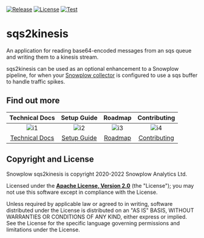 [![Release][release-image]][releases]
[![License][license-image]][license]
[![Test][test-image]][test]

# sqs2kinesis

An application for reading base64-encoded messages from an sqs queue and writing them to a kinesis stream.

sqs2kinesis can be used as an optional enhancement to a Snowplow pipeline, for when your
[Snowplow collector][snowplow-collector] is configured to use a sqs buffer to handle traffic spikes.

## Find out more

| Technical Docs             | Setup Guide          | Roadmap              | Contributing                 |
|:--------------------------:|:--------------------:|:--------------------:|:----------------------------:|
| ![i1][techdocs-image]      | ![i2][setup-image]   | ![i3][roadmap-image] | ![i4][contributing-image]    |
| [Technical Docs][techdocs] | [Setup Guide][setup] | [Roadmap][roadmap]   | [Contributing][contributing] |

## Copyright and License

Snowplow sqs2kinesis is copyright 2020-2022 Snowplow Analytics Ltd.

Licensed under the **[Apache License, Version 2.0][license]** (the "License");
you may not use this software except in compliance with the License.

Unless required by applicable law or agreed to in writing, software
distributed under the License is distributed on an "AS IS" BASIS,
WITHOUT WARRANTIES OR CONDITIONS OF ANY KIND, either express or implied.
See the License for the specific language governing permissions and
limitations under the License.

[techdocs-image]: https://d3i6fms1cm1j0i.cloudfront.net/github/images/techdocs.png
[setup-image]: https://d3i6fms1cm1j0i.cloudfront.net/github/images/setup.png
[roadmap-image]: https://d3i6fms1cm1j0i.cloudfront.net/github/images/roadmap.png
[contributing-image]: https://d3i6fms1cm1j0i.cloudfront.net/github/images/contributing.png

[techdocs]: https://docs.snowplow.io/docs/pipeline-components-and-applications/sqs2kinesis/
[setup]: https://docs.snowplow.io/docs/pipeline-components-and-applications/sqs2kinesis/sqs2kinesis-configuration-reference/
[roadmap]: https://github.com/snowplow/snowplow/projects/7
[contributing]: https://docs.snowplow.io/docs/contributing/

[test]: https://github.com/snowplow-incubator/sqs2kinesis/actions/workflows/ci.yml
[test-image]: https://github.com/snowplow-incubator/sqs2kinesis/actions/workflows/ci.yml/badge.svg

[license]: http://www.apache.org/licenses/LICENSE-2.0
[license-image]: http://img.shields.io/badge/license-Apache--2-blue.svg?style=flat

[release-image]: http://img.shields.io/badge/release_1.0.6-blue.svg?style=flat
[releases]: https://github.com/snowplow-incubator/sqs2kinesis/releases

[snowplow-collector]: https://github.com/snowplow/stream-collector/
